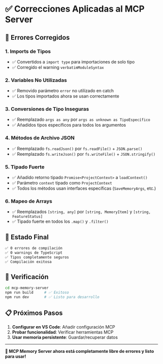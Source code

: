 # ✅ Correcciones Aplicadas al MCP Server

## 🔧 **Errores Corregidos**

### **1. Imports de Tipos**
- ✅ Convertidos a `import type` para importaciones de solo tipo
- ✅ Corregido el warning `verbatimModuleSyntax`

### **2. Variables No Utilizadas**
- ✅ Removido parámetro `error` no utilizado en catch
- ✅ Los tipos importados ahora se usan correctamente

### **3. Conversiones de Tipo Inseguras**
- ✅ Reemplazado `args as any` por `args as unknown as TipoEspecífico`
- ✅ Añadidos tipos específicos para todos los argumentos

### **4. Métodos de Archivo JSON**
- ✅ Reemplazado `fs.readJson()` por `fs.readFile()` + `JSON.parse()`
- ✅ Reemplazado `fs.writeJson()` por `fs.writeFile()` + `JSON.stringify()`

### **5. Tipado Fuerte**
- ✅ Añadido retorno tipado `Promise<ProjectContext>` a `loadContext()`
- ✅ Parámetro `context` tipado como `ProjectContext`
- ✅ Todos los métodos usan interfaces específicas (`SaveMemoryArgs`, etc.)

### **6. Mapeo de Arrays**
- ✅ Reemplazados `[string, any]` por `[string, MemoryItem]` y `[string, FeatureStatus]`
- ✅ Tipado fuerte en todos los `.map()` y `.filter()`

## 🎯 **Estado Final**

```bash
✅ 0 errores de compilación
✅ 0 warnings de TypeScript  
✅ Tipos completamente seguros
✅ Compilación exitosa
```

## 🚀 **Verificación**

```bash
cd mcp-memory-server
npm run build     # ✅ Exitoso
npm run dev       # ✅ Listo para desarrollo
```

## 📋 **Próximos Pasos**

1. **Configurar en VS Code**: Añadir configuración MCP
2. **Probar funcionalidad**: Verificar herramientas MCP
3. **Usar memoria persistente**: Guardar/recuperar datos

---

**🧠 MCP Memory Server ahora está completamente libre de errores y listo para usar!**
